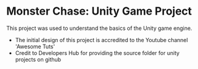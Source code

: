 # Monster Chase: Unity Game Project
This project was used to understand the basics of the Unity game engine. 

* The initial design of this project is accredited to the Youtube channel 'Awesome Tuts' 
* Credit to Developers Hub for providing the source folder for unity projects on github
